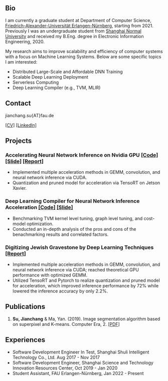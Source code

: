 ## Bio
I am currently a graduate student at Department of Computer Science, [Friedrich-Alexander-Universität Erlangen-Nürnberg](https://www.fau.eu/), starting from 2021. Previously I was an undergraduate student from [Shanghai Normal University](https://english.shnu.edu.cn/) and received my B.Eng. degree in Electronic Information Engineering, 2020.

My research aims to improve scalability and efficiency of computer systems with a focus on Machine Learning Systems. Below are some specific topics I am interested:
* Distributed Large-Scale and Affordable DNN Training
* Scalable Deep Learning Deployment
* Serverless Computing
* Deep Learning Compiler (e.g., TVM, MLIR)

## Contact
jianchang.su{AT}fau.de

[[CV]](https://github.com/jc-su/jc-su.github.io/raw/main/resources/CV_Jianchang.pdf)
[[LinkedIn]](https://www.linkedin.com/in/jcsu/)

## Projects
### Accelerating Neural Network Inference on Nvidia GPU [[Code]](https://github.com/jc-su/NN-Acceleration) [[Slide]](https://github.com/jc-su/jc-su.github.io/raw/main/resources/NN-Acc-Pre.pdf) [[Report]](https://github.com/jc-su/jc-su.github.io/raw/main/resources/RADL_GPU.pdf)
- Implemented multiple acceleration methods in GEMM, convolution, and neural network inference via CUDA.
- Quantization and pruned model for acceleration via TensoRT on Jetson Xavier.

### Deep Learning Compiler for  Neural Network Inference Acceleration [[Code]](https://github.com/jc-su/tvm_tensorrt_comparsion) [[Slide]](https://github.com/jc-su/jc-su.github.io/raw/main/resources/MAP_Project.pdf)
- Benchmarking TVM kernel level tuning, graph level tuning, and cost-model optimization.
- Conducted an in-depth analysis of the pros and cons of the benachmarking results and correlated factors.

### Digitizing Jewish Gravestone by Deep Learning Techniques  [[Report]](https://github.com/jc-su/jc-su.github.io/raw/main/resources/OCR.pdf)
- Implemented multiple acceleration methods in GEMM, convolution, and neural network inference via CUDA; reached theoretical GPU performance with optimized GEMM.
- Utilized TensoRT and Pytorch to realize quantization and pruned model for acceleration, which improved inference performance by 72% while lowered the inference accuracy by only 2.2%.

## Publications

1. **Su, Jianchang** & Ma, Yan. (2019). Image segmentation algorithm based on superpixel and K-means. Computer Era, 2. [[PDF]]()

## Experiences

- Software Development Engineer In Test, Shanghai Shuli Intelligent Technology Co., Ltd. Aug 2017 - Nov 2017
- Software Development Engineer, Shanghai Science and Technology Innovation Resources Center, Oct 2019 - Jan 2020
- Student Assistant, FAU Erlangen-Nürnberg, Jan 2022 - Present
